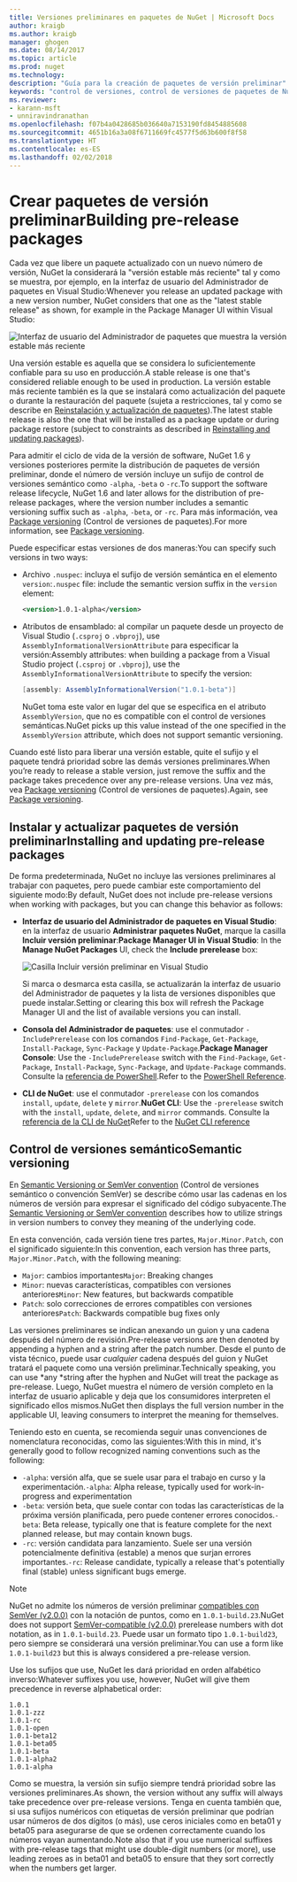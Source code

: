```yaml
---
title: Versiones preliminares en paquetes de NuGet | Microsoft Docs
author: kraigb
ms.author: kraigb
manager: ghogen
ms.date: 08/14/2017
ms.topic: article
ms.prod: nuget
ms.technology: 
description: "Guía para la creación de paquetes de versión preliminar"
keywords: "control de versiones, control de versiones de paquetes de NuGet, versiones preliminares de NuGet, paquetes de versiones preliminares de NuGet, versiones de paquetes de versión preliminar, versiones de paquetes RC, versiones de paquetes, control de versiones de semántica de NuGet"
ms.reviewer:
- karann-msft
- unniravindranathan
ms.openlocfilehash: f07b4a0428685b036640a7153190fd8454885608
ms.sourcegitcommit: 4651b16a3a08f6711669fc4577f5d63b600f8f58
ms.translationtype: HT
ms.contentlocale: es-ES
ms.lasthandoff: 02/02/2018
---
```

# <a name="building-pre-release-packages"></a><span data-ttu-id="cede7-104">Crear paquetes de versión preliminar</span><span class="sxs-lookup"><span data-stu-id="cede7-104">Building pre-release packages</span></span>

<span data-ttu-id="cede7-105">Cada vez que libere un paquete actualizado con un nuevo número de versión, NuGet la considerará la "versión estable más reciente" tal y como se muestra, por ejemplo, en la interfaz de usuario del Administrador de paquetes en Visual Studio:</span><span class="sxs-lookup"><span data-stu-id="cede7-105">Whenever you release an updated package with a new version number, NuGet considers that one as the "latest stable release" as shown, for example in the Package Manager UI within Visual Studio:</span></span>

![Interfaz de usuario del Administrador de paquetes que muestra la versión estable más reciente](media/Prerelease_01-LatestStable.png)

<span data-ttu-id="cede7-107">Una versión estable es aquella que se considera lo suficientemente confiable para su uso en producción.</span><span class="sxs-lookup"><span data-stu-id="cede7-107">A stable release is one that's considered reliable enough to be used in production.</span></span> <span data-ttu-id="cede7-108">La versión estable más reciente también es la que se instalará como actualización del paquete o durante la restauración del paquete (sujeta a restricciones, tal y como se describe en [Reinstalación y actualización de paquetes](../consume-packages/reinstalling-and-updating-packages.md)).</span><span class="sxs-lookup"><span data-stu-id="cede7-108">The latest stable release is also the one that will be installed as a package update or during package restore (subject to constraints as described in [Reinstalling and updating packages](../consume-packages/reinstalling-and-updating-packages.md)).</span></span>

<span data-ttu-id="cede7-109">Para admitir el ciclo de vida de la versión de software, NuGet 1.6 y versiones posteriores permite la distribución de paquetes de versión preliminar, donde el número de versión incluye un sufijo de control de versiones semántico como `-alpha`, `-beta` o `-rc`.</span><span class="sxs-lookup"><span data-stu-id="cede7-109">To support the software release lifecycle, NuGet 1.6 and later allows for the distribution of pre-release packages, where the version number includes a semantic versioning suffix such as `-alpha`, `-beta`, or `-rc`.</span></span> <span data-ttu-id="cede7-110">Para más información, vea [Package versioning](../reference/package-versioning.md#pre-release-versions) (Control de versiones de paquetes).</span><span class="sxs-lookup"><span data-stu-id="cede7-110">For more information, see [Package versioning](../reference/package-versioning.md#pre-release-versions).</span></span>

<span data-ttu-id="cede7-111">Puede especificar estas versiones de dos maneras:</span><span class="sxs-lookup"><span data-stu-id="cede7-111">You can specify such versions in two ways:</span></span>

- <span data-ttu-id="cede7-112">Archivo `.nuspec`: incluya el sufijo de versión semántica en el elemento `version`:</span><span class="sxs-lookup"><span data-stu-id="cede7-112">`.nuspec` file: include the semantic version suffix in the `version` element:</span></span>

    ```xml
    <version>1.0.1-alpha</version>
    ```

- <span data-ttu-id="cede7-113">Atributos de ensamblado: al compilar un paquete desde un proyecto de Visual Studio (`.csproj` o `.vbproj`), use `AssemblyInformationalVersionAttribute` para especificar la versión:</span><span class="sxs-lookup"><span data-stu-id="cede7-113">Assembly attributes: when building a package from a Visual Studio project (`.csproj` or `.vbproj`), use the `AssemblyInformationalVersionAttribute` to specify the version:</span></span>

    ```cs
    [assembly: AssemblyInformationalVersion("1.0.1-beta")]
    ```

    <span data-ttu-id="cede7-114">NuGet toma este valor en lugar del que se especifica en el atributo `AssemblyVersion`, que no es compatible con el control de versiones semánticas.</span><span class="sxs-lookup"><span data-stu-id="cede7-114">NuGet picks up this value instead of the one specified in the `AssemblyVersion` attribute, which does not support semantic versioning.</span></span>

<span data-ttu-id="cede7-115">Cuando esté listo para liberar una versión estable, quite el sufijo y el paquete tendrá prioridad sobre las demás versiones preliminares.</span><span class="sxs-lookup"><span data-stu-id="cede7-115">When you’re ready to release a stable version, just remove the suffix and the package takes precedence over any pre-release versions.</span></span> <span data-ttu-id="cede7-116">Una vez más, vea [Package versioning](../reference/package-versioning.md#pre-release-versions) (Control de versiones de paquetes).</span><span class="sxs-lookup"><span data-stu-id="cede7-116">Again, see [Package versioning](../reference/package-versioning.md#pre-release-versions).</span></span>

## <a name="installing-and-updating-pre-release-packages"></a><span data-ttu-id="cede7-117">Instalar y actualizar paquetes de versión preliminar</span><span class="sxs-lookup"><span data-stu-id="cede7-117">Installing and updating pre-release packages</span></span>

<span data-ttu-id="cede7-118">De forma predeterminada, NuGet no incluye las versiones preliminares al trabajar con paquetes, pero puede cambiar este comportamiento del siguiente modo:</span><span class="sxs-lookup"><span data-stu-id="cede7-118">By default, NuGet does not include pre-release versions when working with packages, but you can change this behavior as follows:</span></span>

- <span data-ttu-id="cede7-119">**Interfaz de usuario del Administrador de paquetes en Visual Studio**: en la interfaz de usuario **Administrar paquetes NuGet**, marque la casilla **Incluir versión preliminar**:</span><span class="sxs-lookup"><span data-stu-id="cede7-119">**Package Manager UI in Visual Studio**: In the **Manage NuGet Packages** UI, check the **Include prerelease** box:</span></span>

    ![Casilla Incluir versión preliminar en Visual Studio](media/Prerelease_02-CheckPrerelease.png)

    <span data-ttu-id="cede7-121">Si marca o desmarca esta casilla, se actualizarán la interfaz de usuario del Administrador de paquetes y la lista de versiones disponibles que puede instalar.</span><span class="sxs-lookup"><span data-stu-id="cede7-121">Setting or clearing this box will refresh the Package Manager UI and the list of available versions you can install.</span></span>

- <span data-ttu-id="cede7-122">**Consola del Administrador de paquetes**: use el conmutador `-IncludePrerelease` con los comandos `Find-Package`, `Get-Package`, `Install-Package`, `Sync-Package` y `Update-Package`.</span><span class="sxs-lookup"><span data-stu-id="cede7-122">**Package Manager Console**: Use the `-IncludePrerelease` switch with the `Find-Package`, `Get-Package`, `Install-Package`, `Sync-Package`, and `Update-Package` commands.</span></span> <span data-ttu-id="cede7-123">Consulte la [referencia de PowerShell](../tools/powershell-reference.md).</span><span class="sxs-lookup"><span data-stu-id="cede7-123">Refer to the [PowerShell Reference](../tools/powershell-reference.md).</span></span>

- <span data-ttu-id="cede7-124">**CLI de NuGet**: use el conmutador `-prerelease` con los comandos `install`, `update`, `delete` y `mirror`.</span><span class="sxs-lookup"><span data-stu-id="cede7-124">**NuGet CLI**: Use the `-prerelease` switch with the `install`, `update`, `delete`, and `mirror` commands.</span></span> <span data-ttu-id="cede7-125">Consulte la [referencia de la CLI de NuGet](../tools/nuget-exe-cli-reference.md)</span><span class="sxs-lookup"><span data-stu-id="cede7-125">Refer to the [NuGet CLI reference](../tools/nuget-exe-cli-reference.md)</span></span>

## <a name="semantic-versioning"></a><span data-ttu-id="cede7-126">Control de versiones semántico</span><span class="sxs-lookup"><span data-stu-id="cede7-126">Semantic versioning</span></span>

<span data-ttu-id="cede7-127">En [Semantic Versioning or SemVer convention](http://semver.org/spec/v1.0.0.html) (Control de versiones semántico o convención SemVer) se describe cómo usar las cadenas en los números de versión para expresar el significado del código subyacente.</span><span class="sxs-lookup"><span data-stu-id="cede7-127">The [Semantic Versioning or SemVer convention](http://semver.org/spec/v1.0.0.html) describes how to utilize strings in version numbers to convey they meaning of the underlying code.</span></span>

<span data-ttu-id="cede7-128">En esta convención, cada versión tiene tres partes, `Major.Minor.Patch`, con el significado siguiente:</span><span class="sxs-lookup"><span data-stu-id="cede7-128">In this convention, each version has three parts, `Major.Minor.Patch`, with the following meaning:</span></span>

- <span data-ttu-id="cede7-129">`Major`: cambios importantes</span><span class="sxs-lookup"><span data-stu-id="cede7-129">`Major`: Breaking changes</span></span>
- <span data-ttu-id="cede7-130">`Minor`: nuevas características, compatibles con versiones anteriores</span><span class="sxs-lookup"><span data-stu-id="cede7-130">`Minor`: New features, but backwards compatible</span></span>
- <span data-ttu-id="cede7-131">`Patch`: solo correcciones de errores compatibles con versiones anteriores</span><span class="sxs-lookup"><span data-stu-id="cede7-131">`Patch`: Backwards compatible bug fixes only</span></span>

<span data-ttu-id="cede7-132">Las versiones preliminares se indican anexando un guion y una cadena después del número de revisión.</span><span class="sxs-lookup"><span data-stu-id="cede7-132">Pre-release versions are then denoted by appending a hyphen and a string after the patch number.</span></span> <span data-ttu-id="cede7-133">Desde el punto de vista técnico, puede usar *cualquier* cadena después del guion y NuGet tratará el paquete como una versión preliminar.</span><span class="sxs-lookup"><span data-stu-id="cede7-133">Technically speaking, you can use *any *string after the hyphen and NuGet will treat the package as pre-release.</span></span> <span data-ttu-id="cede7-134">Luego, NuGet muestra el número de versión completo en la interfaz de usuario aplicable y deja que los consumidores interpreten el significado ellos mismos.</span><span class="sxs-lookup"><span data-stu-id="cede7-134">NuGet then displays the full version number in the applicable UI, leaving consumers to interpret the meaning for themselves.</span></span>

<span data-ttu-id="cede7-135">Teniendo esto en cuenta, se recomienda seguir unas convenciones de nomenclatura reconocidas, como las siguientes:</span><span class="sxs-lookup"><span data-stu-id="cede7-135">With this in mind, it's generally good to follow recognized naming conventions such as the following:</span></span>

- <span data-ttu-id="cede7-136">`-alpha`: versión alfa, que se suele usar para el trabajo en curso y la experimentación.</span><span class="sxs-lookup"><span data-stu-id="cede7-136">`-alpha`: Alpha release, typically used for work-in-progress and experimentation</span></span>
- <span data-ttu-id="cede7-137">`-beta`: versión beta, que suele contar con todas las características de la próxima versión planificada, pero puede contener errores conocidos.</span><span class="sxs-lookup"><span data-stu-id="cede7-137">`-beta`: Beta release, typically one that is feature complete for the next planned release, but may contain known bugs.</span></span>
- <span data-ttu-id="cede7-138">`-rc`: versión candidata para lanzamiento. Suele ser una versión potencialmente definitiva (estable) a menos que surjan errores importantes.</span><span class="sxs-lookup"><span data-stu-id="cede7-138">`-rc`: Release candidate, typically a release that's potentially final (stable) unless significant bugs emerge.</span></span>

> [!Note]
> <span data-ttu-id="cede7-139">NuGet no admite los números de versión preliminar [compatibles con SemVer (v2.0.0)](http://semver.org/spec/v2.0.0.html) con la notación de puntos, como en `1.0.1-build.23`.</span><span class="sxs-lookup"><span data-stu-id="cede7-139">NuGet does not support [SemVer-compatible (v2.0.0)](http://semver.org/spec/v2.0.0.html) prerelease numbers with dot notation, as in `1.0.1-build.23`.</span></span> <span data-ttu-id="cede7-140">Puede usar un formato tipo `1.0.1-build23`, pero siempre se considerará una versión preliminar.</span><span class="sxs-lookup"><span data-stu-id="cede7-140">You can use a form like `1.0.1-build23` but this is always considered a pre-release version.</span></span>

<span data-ttu-id="cede7-141">Use los sufijos que use, NuGet les dará prioridad en orden alfabético inverso:</span><span class="sxs-lookup"><span data-stu-id="cede7-141">Whatever suffixes you use, however, NuGet will give them precedence in reverse alphabetical order:</span></span>

    1.0.1
    1.0.1-zzz
    1.0.1-rc
    1.0.1-open
    1.0.1-beta12
    1.0.1-beta05
    1.0.1-beta
    1.0.1-alpha2
    1.0.1-alpha

<span data-ttu-id="cede7-142">Como se muestra, la versión sin sufijo siempre tendrá prioridad sobre las versiones preliminares.</span><span class="sxs-lookup"><span data-stu-id="cede7-142">As shown, the version without any suffix will always take precedence over pre-release versions.</span></span> <span data-ttu-id="cede7-143">Tenga en cuenta también que, si usa sufijos numéricos con etiquetas de versión preliminar que podrían usar números de dos dígitos (o más), use ceros iniciales como en beta01 y beta05 para asegurarse de que se ordenen correctamente cuando los números vayan aumentando.</span><span class="sxs-lookup"><span data-stu-id="cede7-143">Note also that if you use numerical suffixes with pre-release tags that might use double-digit numbers (or more), use leading zeroes as in beta01 and beta05 to ensure that they sort correctly when the numbers get larger.</span></span>
